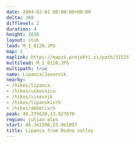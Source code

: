 ```yaml
---
date: 2004-02-01 00:00:00+00:00
delta: 380
difflevel: 2
duration: 4
height: 1630
layout: stub
lead: M_1_0120.JPG
map: 1
maplink: https://mapzs.projekti.si/path/31515
multilead: M_1_0120.JPG
multipath: true
name: Lipanca/Javornik
nearby:
- /hikes/lipanca
- /hikes/uskovnica
- /hikes/visevnik
- /hikes/lipanskivrh
- /hikes/debelivrh
peak: 46.375630,13.927670
region: julian-alps
start: 46.341596,13.961097
title: Lipanca from Rudna valley
---
```

